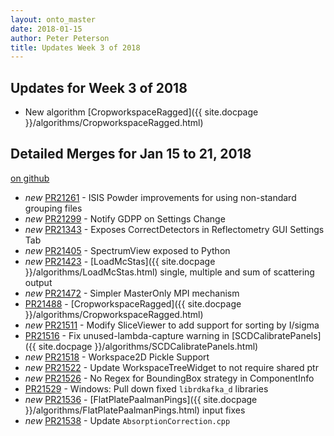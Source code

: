 ```yaml
---
layout: onto_master
date: 2018-01-15
author: Peter Peterson
title: Updates Week 3 of 2018
---
```

Updates for Week 3 of 2018
--------------------------
* New algorithm [CropworkspaceRagged]({{ site.docpage }}/algorithms/CropworkspaceRagged.html)

Detailed Merges for Jan 15 to 21, 2018
--------------------------------------
[on github](https://github.com/mantidproject/mantid/pulls?q=is%3Apr+merged%3A2018-01-16..2018-01-21)

* *new* [PR21261](https://github.com/mantidproject/mantid/pull/21261) - ISIS Powder improvements for using non-standard grouping files
* *new* [PR21299](https://github.com/mantidproject/mantid/pull/21299) - Notify GDPP on Settings Change
* *new* [PR21343](https://github.com/mantidproject/mantid/pull/21343) - Exposes CorrectDetectors in Reflectometry GUI Settings Tab
* *new* [PR21405](https://github.com/mantidproject/mantid/pull/21405) - SpectrumView exposed to Python
* *new* [PR21423](https://github.com/mantidproject/mantid/pull/21423) - [LoadMcStas]({{ site.docpage }}/algorithms/LoadMcStas.html) single, multiple and sum of scattering output
* *new* [PR21472](https://github.com/mantidproject/mantid/pull/21472) - Simpler MasterOnly MPI mechanism
* [PR21488](https://github.com/mantidproject/mantid/pull/21488) - [CropworkspaceRagged]({{ site.docpage }}/algorithms/CropworkspaceRagged.html)
* *new* [PR21511](https://github.com/mantidproject/mantid/pull/21511) - Modify SliceViewer to add support for sorting by I/sigma
* [PR21516](https://github.com/mantidproject/mantid/pull/21516) - Fix unused-lambda-capture warning in [SCDCalibratePanels]({{ site.docpage }}/algorithms/SCDCalibratePanels.html)
* *new* [PR21518](https://github.com/mantidproject/mantid/pull/21518) - Workspace2D Pickle Support
* *new* [PR21522](https://github.com/mantidproject/mantid/pull/21522) - Update WorkspaceTreeWidget to not require shared ptr
* *new* [PR21526](https://github.com/mantidproject/mantid/pull/21526) - No Regex for BoundingBox strategy in ComponentInfo
* [PR21529](https://github.com/mantidproject/mantid/pull/21529) - Windows: Pull down fixed `librdkafka_d` libraries
* *new* [PR21536](https://github.com/mantidproject/mantid/pull/21536) - [FlatPlatePaalmanPings]({{ site.docpage }}/algorithms/FlatPlatePaalmanPings.html) input fixes
* *new* [PR21538](https://github.com/mantidproject/mantid/pull/21538) - Update `AbsorptionCorrection.cpp`
